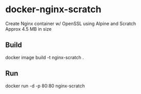 # docker-nginx-scratch
Create Nginx container w/ OpenSSL using Alpine and Scratch</br>
Approx 4.5 MB in size

## Build
docker image  build -t nginx-scratch .
## Run
docker run -d -p 80:80 nginx-scratch
